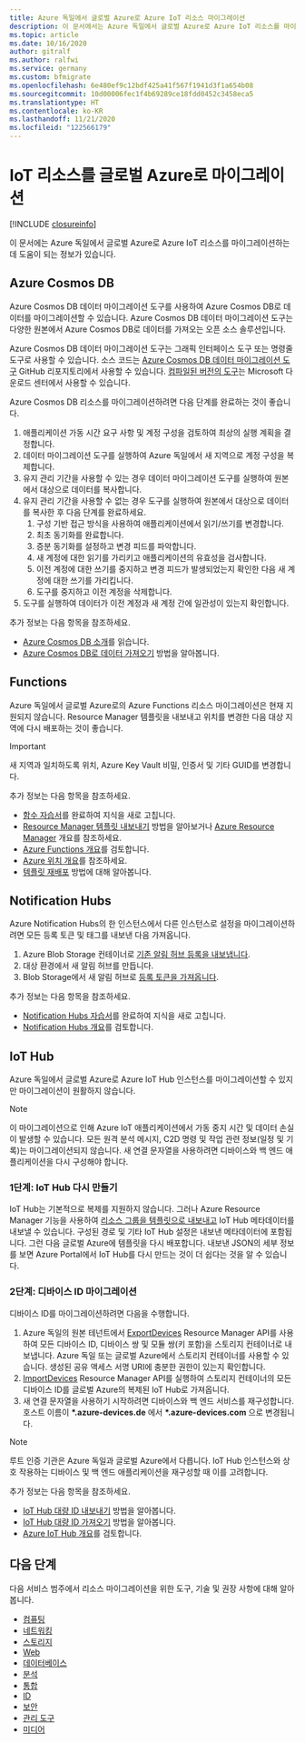 ```yaml
---
title: Azure 독일에서 글로벌 Azure로 Azure IoT 리소스 마이그레이션
description: 이 문서에서는 Azure 독일에서 글로벌 Azure로 Azure IoT 리소스를 마이그레이션하는 방법에 대한 정보를 제공합니다.
ms.topic: article
ms.date: 10/16/2020
author: gitralf
ms.author: ralfwi
ms.service: germany
ms.custom: bfmigrate
ms.openlocfilehash: 6e480ef9c12bdf425a41f567f1941d3f1a654b08
ms.sourcegitcommit: 10d00006fec1f4b69289ce18fdd0452c3458eca5
ms.translationtype: HT
ms.contentlocale: ko-KR
ms.lasthandoff: 11/21/2020
ms.locfileid: "122566179"
---
```

# <a name="migrate-iot-resources-to-global-azure"></a>IoT 리소스를 글로벌 Azure로 마이그레이션

[!INCLUDE [closureinfo](../../includes/germany-closure-info.md)]

이 문서에는 Azure 독일에서 글로벌 Azure로 Azure IoT 리소스를 마이그레이션하는 데 도움이 되는 정보가 있습니다.

## <a name="azure-cosmos-db"></a>Azure Cosmos DB

Azure Cosmos DB 데이터 마이그레이션 도구를 사용하여 Azure Cosmos DB로 데이터를 마이그레이션할 수 있습니다. Azure Cosmos DB 데이터 마이그레이션 도구는 다양한 원본에서 Azure Cosmos DB로 데이터를 가져오는 오픈 소스 솔루션입니다.

Azure Cosmos DB 데이터 마이그레이션 도구는 그래픽 인터페이스 도구 또는 명령줄 도구로 사용할 수 있습니다. 소스 코드는 [Azure Cosmos DB 데이터 마이그레이션 도구](https://github.com/azure/azure-documentdb-datamigrationtool) GitHub 리포지토리에서 사용할 수 있습니다. [컴파일된 버전의 도구](https://www.microsoft.com/download/details.aspx?id=46436)는 Microsoft 다운로드 센터에서 사용할 수 있습니다.

Azure Cosmos DB 리소스를 마이그레이션하려면 다음 단계를 완료하는 것이 좋습니다.

1. 애플리케이션 가동 시간 요구 사항 및 계정 구성을 검토하여 최상의 실행 계획을 결정합니다.
1. 데이터 마이그레이션 도구를 실행하여 Azure 독일에서 새 지역으로 계정 구성을 복제합니다.
1. 유지 관리 기간을 사용할 수 있는 경우 데이터 마이그레이션 도구를 실행하여 원본에서 대상으로 데이터를 복사합니다.
1. 유지 관리 기간을 사용할 수 없는 경우 도구를 실행하여 원본에서 대상으로 데이터를 복사한 후 다음 단계를 완료하세요.
   1. 구성 기반 접근 방식을 사용하여 애플리케이션에서 읽기/쓰기를 변경합니다.
   1. 최초 동기화를 완료합니다.
   1. 증분 동기화를 설정하고 변경 피드를 파악합니다.
   1. 새 계정에 대한 읽기를 가리키고 애플리케이션의 유효성을 검사합니다.
   1. 이전 계정에 대한 쓰기를 중지하고 변경 피드가 발생되었는지 확인한 다음 새 계정에 대한 쓰기를 가리킵니다.
   1. 도구를 중지하고 이전 계정을 삭제합니다.
1. 도구를 실행하여 데이터가 이전 계정과 새 계정 간에 일관성이 있는지 확인합니다.

추가 정보는 다음 항목을 참조하세요.

- [Azure Cosmos DB 소개](../cosmos-db/introduction.md)를 읽습니다.
- [Azure Cosmos DB로 데이터 가져오기](../cosmos-db/import-data.md) 방법을 알아봅니다.

## <a name="functions"></a>Functions

Azure 독일에서 글로벌 Azure로의 Azure Functions 리소스 마이그레이션은 현재 지원되지 않습니다. Resource Manager 템플릿을 내보내고 위치를 변경한 다음 대상 지역에 다시 배포하는 것이 좋습니다.

> [!IMPORTANT]
> 새 지역과 일치하도록 위치, Azure Key Vault 비밀, 인증서 및 기타 GUID를 변경합니다.

추가 정보는 다음 항목을 참조하세요.

- [함수 자습서](../azure-functions/index.yml)를 완료하여 지식을 새로 고칩니다.
- [Resource Manager 템플릿 내보내기](../azure-resource-manager/templates/export-template-portal.md) 방법을 알아보거나 [Azure Resource Manager](../azure-resource-manager/management/overview.md) 개요를 참조하세요.
- [Azure Functions 개요](../azure-functions/functions-overview.md)를 검토합니다.
- [Azure 위치 개요](https://azure.microsoft.com/global-infrastructure/locations/)를 참조하세요.
- [템플릿 재배포](../azure-resource-manager/templates/deploy-powershell.md) 방법에 대해 알아봅니다.

## <a name="notification-hubs"></a>Notification Hubs

Azure Notification Hubs의 한 인스턴스에서 다른 인스턴스로 설정을 마이그레이션하려면 모든 등록 토큰 및 태그를 내보낸 다음 가져옵니다.

1. Azure Blob Storage 컨테이너로 [기존 알림 허브 등록을 내보냅니다](/previous-versions/azure/azure-services/dn790624(v=azure.100)).
1. 대상 환경에서 새 알림 허브를 만듭니다.
1. Blob Storage에서 새 알림 허브로 [등록 토큰을 가져옵니다](/previous-versions/azure/azure-services/dn790624(v=azure.100)).

추가 정보는 다음 항목을 참조하세요.

- [Notification Hubs 자습서](../notification-hubs/notification-hubs-android-push-notification-google-fcm-get-started.md)를 완료하여 지식을 새로 고칩니다.
- [Notification Hubs 개요](../notification-hubs/notification-hubs-push-notification-overview.md)를 검토합니다.

## <a name="iot-hub"></a>IoT Hub

Azure 독일에서 글로벌 Azure로 Azure IoT Hub 인스턴스를 마이그레이션할 수 있지만 마이그레이션이 원활하지 않습니다.

> [!NOTE]
> 이 마이그레이션으로 인해 Azure IoT 애플리케이션에서 가동 중지 시간 및 데이터 손실이 발생할 수 있습니다. 모든 원격 분석 메시지, C2D 명령 및 작업 관련 정보(일정 및 기록)는 마이그레이션되지 않습니다. 새 연결 문자열을 사용하려면 디바이스와 백 엔드 애플리케이션을 다시 구성해야 합니다.

### <a name="step-1-re-create-the-iot-hub"></a>1단계: IoT Hub 다시 만들기

IoT Hub는 기본적으로 복제를 지원하지 않습니다. 그러나 Azure Resource Manager 기능을 사용하여 [리소스 그룹을 템플릿으로 내보내고](../azure-resource-manager/templates/export-template-portal.md) IoT Hub 메타데이터를 내보낼 수 있습니다. 구성된 경로 및 기타 IoT Hub 설정은 내보낸 메타데이터에 포함됩니다. 그런 다음 글로벌 Azure에 템플릿을 다시 배포합니다. 내보낸 JSON의 세부 정보를 보면 Azure Portal에서 IoT Hub를 다시 만드는 것이 더 쉽다는 것을 알 수 있습니다.

### <a name="step-2-migrate-device-identities"></a>2단계: 디바이스 ID 마이그레이션

디바이스 ID를 마이그레이션하려면 다음을 수행합니다.

1. Azure 독일의 원본 테넌트에서 [ExportDevices](../iot-hub/iot-hub-bulk-identity-mgmt.md) Resource Manager API를 사용하여 모든 디바이스 ID, 디바이스 쌍 및 모듈 쌍(키 포함)을 스토리지 컨테이너로 내보냅니다. Azure 독일 또는 글로벌 Azure에서 스토리지 컨테이너를 사용할 수 있습니다. 생성된 공유 액세스 서명 URI에 충분한 권한이 있는지 확인합니다. 
1. [ImportDevices](../iot-hub/iot-hub-bulk-identity-mgmt.md) Resource Manager API를 실행하여 스토리지 컨테이너의 모든 디바이스 ID를 글로벌 Azure의 복제된 IoT Hub로 가져옵니다.
1. 새 연결 문자열을 사용하기 시작하려면 디바이스와 백 엔드 서비스를 재구성합니다. 호스트 이름이 **\*.azure-devices.de** 에서 **\*.azure-devices.com** 으로 변경됩니다.  

> [!NOTE]
> 루트 인증 기관은 Azure 독일과 글로벌 Azure에서 다릅니다. IoT Hub 인스턴스와 상호 작용하는 디바이스 및 백 엔드 애플리케이션을 재구성할 때 이를 고려합니다.

추가 정보는 다음 항목을 참조하세요.

- [IoT Hub 대량 ID 내보내기](../iot-hub/iot-hub-bulk-identity-mgmt.md#export-devices) 방법을 알아봅니다.
- [IoT Hub 대량 ID 가져오기](../iot-hub/iot-hub-bulk-identity-mgmt.md#import-devices) 방법을 알아봅니다.
- [Azure IoT Hub 개요](../iot-hub/about-iot-hub.md)를 검토합니다.

## <a name="next-steps"></a>다음 단계

다음 서비스 범주에서 리소스 마이그레이션을 위한 도구, 기술 및 권장 사항에 대해 알아봅니다.

- [컴퓨팅](./germany-migration-compute.md)
- [네트워킹](./germany-migration-networking.md)
- [스토리지](./germany-migration-storage.md)
- [Web](./germany-migration-web.md)
- [데이터베이스](./germany-migration-databases.md)
- [분석](./germany-migration-analytics.md)
- [통합](./germany-migration-integration.md)
- [ID](./germany-migration-identity.md)
- [보안](./germany-migration-security.md)
- [관리 도구](./germany-migration-management-tools.md)
- [미디어](./germany-migration-media.md)